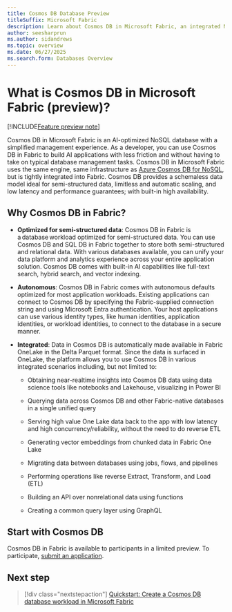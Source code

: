 ```yaml
---
title: Cosmos DB Database Preview
titleSuffix: Microsoft Fabric
description: Learn about Cosmos DB in Microsoft Fabric, an integrated NoSQL developer-friendly database.
author: seesharprun
ms.author: sidandrews
ms.topic: overview
ms.date: 06/27/2025
ms.search.form: Databases Overview
---
```


# What is Cosmos DB in Microsoft Fabric (preview)?

[!INCLUDE[Feature preview note](../../includes/feature-preview-note.md)]

Cosmos DB in Microsoft Fabric is an AI-optimized NoSQL database with a simplified management experience. As a developer, you can use Cosmos DB in Fabric to build AI applications with less friction and without having to take on typical database management tasks. Cosmos DB in Microsoft Fabric uses the same engine, same infrastructure as [Azure Cosmos DB for NoSQL](/azure/cosmos-db/nosql), but is tightly integrated into Fabric. Cosmos DB provides a schemaless data model ideal for semi-structured data, limitless and automatic scaling, and low latency and performance guarantees; with built-in high availability. 

## Why Cosmos DB in Fabric? 

- **Optimized for semi-structured data**: Cosmos DB in Fabric is a database workload optimized for semi-structured data. You can use Cosmos DB and SQL DB in Fabric together to store both semi-structured and relational data. With various databases available, you can unify your data platform and analytics experience across your entire application solution. Cosmos DB comes with built-in AI capabilities like full-text search, hybrid search, and vector indexing. 

- **Autonomous**: Cosmos DB in Fabric comes with autonomous defaults optimized for most application workloads. Existing applications can connect to Cosmos DB by specifying the Fabric-supplied connection string and using Microsoft Entra authentication. Your host applications can use various identity types, like human identities, application identities, or workload identities, to connect to the database in a secure manner.  

- **Integrated**: Data in Cosmos DB is automatically made available in Fabric OneLake in the Delta Parquet format. Since the data is surfaced in OneLake, the platform allows you to use Cosmos DB in various integrated scenarios including, but not limited to: 

  - Obtaining near-realtime insights into Cosmos DB data using data science tools like notebooks and Lakehouse, visualizing in Power BI
  
  - Querying data across Cosmos DB and other Fabric-native databases in a single unified query 

  - Serving high value One Lake data back to the app with low latency and high concurrency/reliability, without the need to do reverse ETL 
  
  - Generating vector embeddings from chunked data in Fabric One Lake 
  
  - Migrating data between databases using jobs, flows, and pipelines 
  
  - Performing operations like reverse Extract, Transform, and Load (ETL) 
  
  - Building an API over nonrelational data using functions  
   
  - Creating a common query layer using GraphQL 

## Start with Cosmos DB

Cosmos DB in Fabric is available to participants in a limited preview. To participate, [submit an application](https://aka.ms/FabricCosmosDBPreview).

## Next step

> [!div class="nextstepaction"]
> [Quickstart: Create a Cosmos DB database workload in Microsoft Fabric](quickstart-portal.md)
